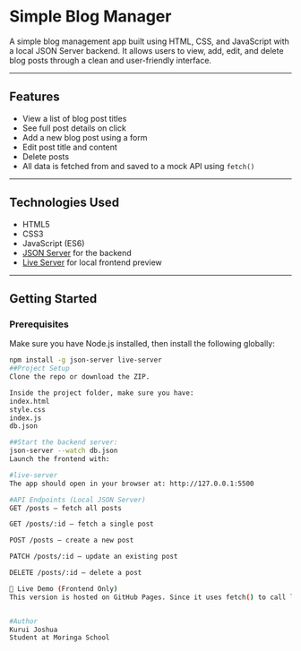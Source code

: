 # Simple Blog Manager

A simple blog management app built using HTML, CSS, and JavaScript with a local JSON Server backend. It allows users to view, add, edit, and delete blog posts through a clean and user-friendly interface.

---

## Features

- View a list of blog post titles
- See full post details on click
- Add a new blog post using a form
- Edit post title and content
- Delete posts
- All data is fetched from and saved to a mock API using `fetch()`

---

## Technologies Used

- HTML5
- CSS3
- JavaScript (ES6)
- [JSON Server](https://github.com/typicode/json-server) for the backend
- [Live Server](https://www.npmjs.com/package/live-server) for local frontend preview

---

## Getting Started

### Prerequisites

Make sure you have Node.js installed, then install the following globally:

```bash
npm install -g json-server live-server
##Project Setup
Clone the repo or download the ZIP.

Inside the project folder, make sure you have:
index.html  
style.css  
index.js  
db.json

##Start the backend server:
json-server --watch db.json
Launch the frontend with:

#live-server
The app should open in your browser at: http://127.0.0.1:5500

#API Endpoints (Local JSON Server)
GET /posts — fetch all posts

GET /posts/:id — fetch a single post

POST /posts — create a new post

PATCH /posts/:id — update an existing post

DELETE /posts/:id — delete a post

🔗 Live Demo (Frontend Only)
This version is hosted on GitHub Pages. Since it uses fetch() to call localhost:3000, you won’t see full functionality unless you run JSON Server locally.


#Author
Kurui Joshua
Student at Moringa School


